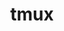 ---
title: "tmux"
layout: cache
categories: [package, develop-2024-03-17]
meta: {"versions": ["3.3a"], "compilers": ["gcc@=7.5.0"], "oss": ["ubuntu18.04"], "platforms": ["linux"], "targets": ["x86_64_v3"], "stacks": ["developer-tools", "root"], "num_specs": 1, "num_specs_by_stack": {"root": 1, "developer-tools": 1}}
spec_details: [{"hash": "zbfmbfhckno27l3d3sqttarr354qla5n", "compiler": "gcc@=7.5.0", "versions": ["3.3a"], "os": "ubuntu18.04", "platform": "linux", "target": "x86_64_v3", "variants": ["build_system=autotools", "~static", "~utf8proc"], "stacks": ["root", "developer-tools"], "size": "-", "tarball": "https://binaries.spack.io/releases/develop-2024-03-17/build_cache/linux-ubuntu18.04-x86_64_v3/gcc-7.5.0/tmux-3.3a/linux-ubuntu18.04-x86_64_v3-gcc-7.5.0-tmux-3.3a-zbfmbfhckno27l3d3sqttarr354qla5n.spack"}]
---
